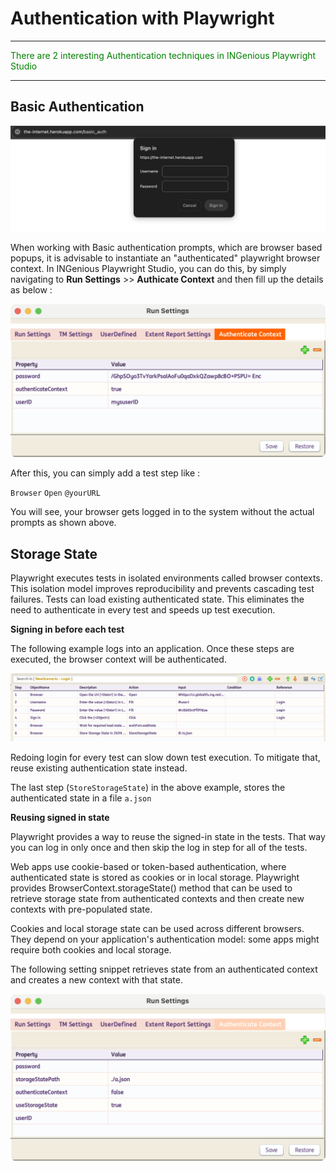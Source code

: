 # **Authentication with Playwright** 
-------------------------------------------

<span style="color:Green">There are 2 interesting Authentication techniques in INGenious Playwright Studio</span>

--------------------------------------------

## Basic Authentication

 ![basicAuth](img/specialfeatures/BasicAuth.png "basicAuth")

When working with Basic authentication prompts, which are browser based popups, it is advisable to instantiate an "authenticated" playwright browser context.
In INGenious Playwright Studio, you can do this, by simply navigating to **Run Settings** >> **Authicate Context** and then fill up the details as below :


 ![basicAuth1](img/specialfeatures/BasicAuth1.png "basicAuth1")

After this, you can simply add a test step like :

`Browser` `Open` `@yourURL`

You will see, your browser gets logged in to the system without the actual prompts as shown above.


## Storage State

Playwright executes tests in isolated environments called browser contexts. This isolation model improves reproducibility and prevents cascading test failures. Tests can load existing authenticated state. This eliminates the need to authenticate in every test and speeds up test execution.

**Signing in before each test**

The following example logs into an application. Once these steps are executed, the browser context will be authenticated.

 ![Login](img/specialfeatures/Login.png "Login")

 Redoing login for every test can slow down test execution. To mitigate that, reuse existing authentication state instead.

 The last step (`StoreStorageState`) in the above example, stores the authenticated state in a file `a.json`

 **Reusing signed in state**

Playwright provides a way to reuse the signed-in state in the tests. That way you can log in only once and then skip the log in step for all of the tests.

Web apps use cookie-based or token-based authentication, where authenticated state is stored as cookies or in local storage. Playwright provides BrowserContext.storageState() method that can be used to retrieve storage state from authenticated contexts and then create new contexts with pre-populated state.

Cookies and local storage state can be used across different browsers. They depend on your application's authentication model: some apps might require both cookies and local storage.

The following setting snippet retrieves state from an authenticated context and creates a new context with that state.

 ![authenticate](img/specialfeatures/Authenticate.png "authenticate")
